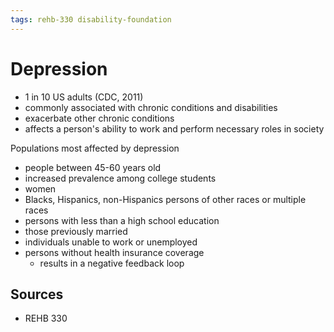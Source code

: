 ```yaml
---
tags: rehb-330 disability-foundation
---
```


# Depression

- 1 in 10 US adults (CDC, 2011)
- commonly associated with chronic conditions and disabilities
- exacerbate other chronic conditions
- affects a person's ability to work and perform necessary roles in society

Populations most affected by depression

- people between 45-60 years old
- increased prevalence among college students
- women
- Blacks, Hispanics, non-Hispanics persons of other races or multiple races
- persons with less than a high school education
- those previously married
- individuals unable to work or unemployed
- persons without health insurance coverage
  - results in a negative feedback loop

## Sources

- REHB 330
